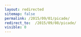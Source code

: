 ```yaml
---
layout: redirected
sitemap: false
permalink: /2015/09/01/picade/
redirect_to:  /2015/09/08/picade/
visible: 0
---
```


